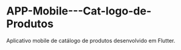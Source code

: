 # APP-Mobile---Cat-logo-de-Produtos
Aplicativo mobile de catálogo de produtos desenvolvido em Flutter.
